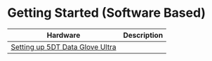 # Getting Started (Software Based)

| Hardware        | Description  | 
| ---             |  ------  |
| [Setting up 5DT Data Glove Ultra](https://cseegit.essex.ac.uk/ce301_2019/ce301_willock_j/tree/master/Technical%20Documentation/Getting%20Started%20(Software)) |    |   


